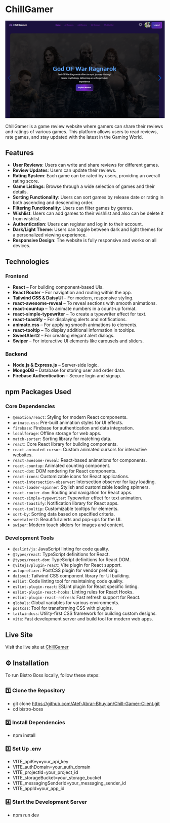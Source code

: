 # ChillGamer


![Homepage](./src/assets/HomePage/chillGamer.PNG)



ChillGamer is a game review website where gamers can share their reviews and ratings of various games. This platform allows users to read reviews, rate games, and stay updated with the latest in the Gaming World.

## Features

- **User Reviews**: Users can write and share reviews for different games.
- **Review Updates**: Users can update their reviews.
- **Rating System**: Each game can be rated by users, providing an overall rating score.
- **Game Listings**: Browse through a wide selection of games and their details.
- **Sorting Functionality**: Users can sort games by release date or rating in both ascending and descending order.
- **Filtering Functionality**: Users can filter games by genres.
- **Wishlist**: Users can add games to their wishlist and also can be delete it from wishlist.
- **Authentication**: Users can register and log in to their account.
- **Dark/Light Theme**: Users can toggle between dark and light themes for a personalized viewing experience.
- **Responsive Design**: The website is fully responsive and works on all devices.

## Technologies

### **Frontend**
- **React** – For building component-based UIs.
- **React Router** – For navigation and routing within the app.
- **Tailwind CSS & DaisyUI** – For modern, responsive styling.
- **react-awesome-reveal** – To reveal sections with smooth animations.
- **react-countup** – To animate numbers in a count-up format.
- **react-simple-typewriter** – To create a typewriter effect for text.
- **react-toastify** – For displaying alerts and notifications.
- **animate.css** – For applying smooth animations to elements.
- **react-tooltip** – To display additional information in tooltips.
- **SweetAlert2** – For creating elegant alert dialogs.
- **Swiper** – For interactive UI elements like carousels and sliders.


### **Backend**
- **Node.js & Express.js** – Server-side logic.
- **MongoDB** – Database for storing user and order data.
- **Firebase Authentication** – Secure login and signup.

## npm Packages Used

### **Core Dependencies**
- `@emotion/react`: Styling for modern React components.
- `animate.css`: Pre-built animation styles for UI effects.
- `firebase`: Firebase for authentication and data integration.
- `localforage`: Offline storage for web apps.
- `match-sorter`: Sorting library for matching data.
- `react`: Core React library for building components.
- `react-animated-cursor`: Custom animated cursors for interactive websites.
- `react-awesome-reveal`: React-based animations for components.
- `react-countup`: Animated counting component.
- `react-dom`: DOM rendering for React components.
- `react-icons`: Customizable icons for React applications.
- `react-intersection-observer`: Intersection observer for lazy loading.
- `react-loader-spinner`: Stylish and customizable loading spinners.
- `react-router-dom`: Routing and navigation for React apps.
- `react-simple-typewriter`: Typewriter effect for text animation.
- `react-toastify`: Notification library for React apps.
- `react-tooltip`: Customizable tooltips for elements.
- `sort-by`: Sorting data based on specified criteria.
- `sweetalert2`: Beautiful alerts and pop-ups for the UI.
- `swiper`: Modern touch sliders for images and content.

### **Development Tools**
- `@eslint/js`: JavaScript linting for code quality.
- `@types/react`: TypeScript definitions for React.
- `@types/react-dom`: TypeScript definitions for React DOM.
- `@vitejs/plugin-react`: Vite plugin for React support.
- `autoprefixer`: PostCSS plugin for vendor prefixing.
- `daisyui`: Tailwind CSS component library for UI building.
- `eslint`: Code linting tool for maintaining code quality.
- `eslint-plugin-react`: ESLint plugin for React specific linting.
- `eslint-plugin-react-hooks`: Linting rules for React Hooks.
- `eslint-plugin-react-refresh`: Fast refresh support for React.
- `globals`: Global variables for various environments.
- `postcss`: Tool for transforming CSS with plugins.
- `tailwindcss`: Utility-first CSS framework for building custom designs.
- `vite`: Fast development server and build tool for modern web apps.


## Live Site
Visit the live site at [ChillGamer](https://chill-gamer-d4be4.web.app/)



## ⚙️ Installation

To run Bistro Boss locally, follow these steps:  
##

### 1️⃣ Clone the Repository  
- git clone https://github.com/Atef-Abrar-Bhuyian/Chill-Gamer-Client.git
- cd bistro-boss

### 2️⃣ Install Dependencies
- npm install  

### 3️⃣ Set Up .env
- VITE_apiKey=your_api_key
- VITE_authDomain=your_auth_domain
- VITE_projectId=your_project_id
- VITE_storageBucket=your_storage_bucket
- VITE_messagingSenderId=your_messaging_sender_id
- VITE_appId=your_app_id

### 4️⃣ Start the Development Server
- npm run dev




